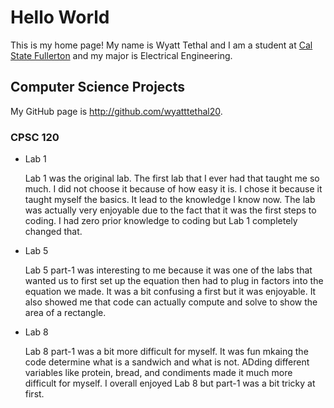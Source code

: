 # Hello World

This is my home page! My name is Wyatt Tethal and I am a student at [Cal State Fullerton](http://www.fullerton.edu/) and my major is Electrical Engineering.

## Computer Science Projects

My GitHub page is http://github.com/wyatttethal20.

### CPSC 120

* Lab 1

    Lab 1 was the original lab. The first lab that I ever had that taught me so much. I did not choose it because of how easy it is. I chose it because it taught myself the basics. It lead to the knowledge I know now. The lab was actually very enjoyable due to the fact that it was the first steps to coding. I had zero prior knowledge to coding but Lab 1 completely changed that. 

* Lab 5

    Lab 5 part-1 was interesting to me because it was one of the labs that wanted us to first set up the equation then had to plug in factors into the equation we made. It was a bit confusing a first but it was enjoyable. It also showed me that code can actually compute and solve to show the area of a rectangle.

* Lab 8

    Lab 8 part-1 was a bit more difficult for myself. It was fun mkaing the code determine what is a sandwich and what is not. ADding different variables like protein, bread, and condiments made it much more difficult for myself. I overall enjoyed Lab 8 but part-1 was a bit tricky at first. 